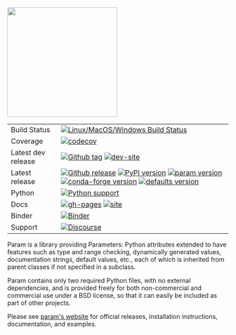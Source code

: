 <img src="https://raw.githubusercontent.com/holoviz/param/main/doc/_static/logo_horizontal.png" width=250>

|    |    |
| --- | --- |
| Build Status | [![Linux/MacOS/Windows Build Status](https://github.com/holoviz/param/workflows/tests/badge.svg)](https://github.com/holoviz/param/actions/workflows/test.yaml)
| Coverage | [![codecov](https://codecov.io/gh/holoviz/param/branch/main/graph/badge.svg)](https://codecov.io/gh/holoviz/param) ||
| Latest dev release | [![Github tag](https://img.shields.io/github/v/tag/holoviz/param.svg?label=tag&colorB=11ccbb)](https://github.com/holoviz/param/tags) [![dev-site](https://img.shields.io/website-up-down-green-red/https/holoviz-dev.github.io/param.svg?label=dev%20website)](https://holoviz-dev.github.io/param/) |
| Latest release | [![Github release](https://img.shields.io/github/release/holoviz/param.svg?label=tag&colorB=11ccbb)](https://github.com/holoviz/param/releases) [![PyPI version](https://img.shields.io/pypi/v/param.svg?colorB=cc77dd)](https://pypi.python.org/pypi/param) [![param version](https://img.shields.io/conda/v/pyviz/param.svg?colorB=4488ff&style=flat)](https://anaconda.org/pyviz/param) [![conda-forge version](https://img.shields.io/conda/v/conda-forge/param.svg?label=conda%7Cconda-forge&colorB=4488ff)](https://anaconda.org/conda-forge/param) [![defaults version](https://img.shields.io/conda/v/anaconda/param.svg?label=conda%7Cdefaults&style=flat&colorB=4488ff)](https://anaconda.org/anaconda/param) |
| Python | [![Python support](https://img.shields.io/pypi/pyversions/param.svg)](https://pypi.org/project/param/)
| Docs | [![gh-pages](https://img.shields.io/github/last-commit/holoviz/param/gh-pages.svg)](https://github.com/holoviz/param/tree/gh-pages) [![site](https://img.shields.io/website-up-down-green-red/https/param.holoviz.org.svg)](https://param.holoviz.org) |
| Binder | [![Binder](https://mybinder.org/badge_logo.svg)](https://mybinder.org/v2/gh/holoviz/param/main?labpath=doc) |
| Support | [![Discourse](https://img.shields.io/discourse/status?server=https%3A%2F%2Fdiscourse.holoviz.org)](https://discourse.holoviz.org/) |

Param is a library providing Parameters: Python attributes extended to have features such as type and range checking, dynamically generated values, documentation strings, default values, etc., each of which is inherited from parent classes if not specified in a subclass.

Param contains only two required Python files, with no external dependencies, and is provided freely for both non-commercial and commercial use under a BSD license, so that it can easily be included as part of other projects.

Please see [param's website](https://param.holoviz.org) for official releases, installation instructions, documentation, and examples.
